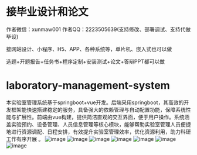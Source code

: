 # 接毕业设计和论文
作者微信：xunmaw001  作者QQ：2223505639(支持修改、部署调试、支持代做毕设)

接网站设计、小程序、H5、APP、各种系统等，单片机、嵌入式也可以做

选题+开题报告+任务书+程序定制+安装测试+论文+答辩PPT都可以做
# laboratory-management-system
本实验室管理系统基于springboot+vue开发。后端采用springboot，其高效的开发框架能快速搭建稳定的服务，具备强大的依赖管理与自动配置功能，保障系统性能与扩展性。前端由vue构建，提供简洁直观的交互界面，便于用户操作。系统涵盖实验预约、设备管理、人员信息管理等核心模块，能够帮助实验室管理人员便捷地进行资源调配、日程安排，有效提升实验室管理效率，优化资源利用，助力科研工作有序开展 。 
![image](https://github.com/user-attachments/assets/8b1db94c-e532-4607-aac3-56452fa9ef99)
![image](https://github.com/user-attachments/assets/8d5f0691-9a1b-48f7-b576-8a7c555a8b0d)
![image](https://github.com/user-attachments/assets/fc6b1f0c-8c62-4a84-b537-14ff76ef3e57)
![image](https://github.com/user-attachments/assets/a1e84a0e-fd39-42e4-9c64-6e300a5e2fc3)
![image](https://github.com/user-attachments/assets/412166a6-af8e-4815-b005-7bd91c254719)
![image](https://github.com/user-attachments/assets/821c462c-21b1-4429-9020-03eea7692add)
![image](https://github.com/user-attachments/assets/a098e087-34d4-4178-908c-82370c4fd03f)
